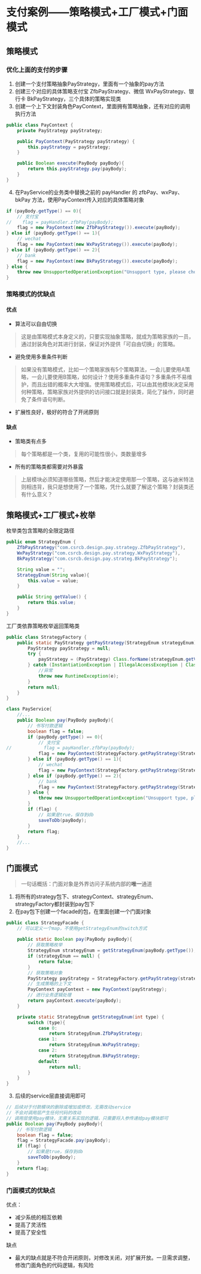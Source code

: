 # 支付案例——策略模式+工厂模式+门面模式
## 策略模式
### 优化上面的支付的步骤
1. 创建一个支付策略抽象PayStrategy，里面有一个抽象的pay方法
2. 创建三个对应的具体策略支付宝 ZfbPayStrategy、微信 WxPayStrategy、银行卡 BkPayStrategy，三个具体的策略实现类
3. 创建一个上下文封装角色PayContext，里面拥有策略抽象，还有对应的调用执行方法
```java
public class PayContext {
    private PayStrategy payStrategy;

    public PayContext(PayStrategy payStrategy) {
        this.payStrategy = payStrategy;
    }

    public Boolean execute(PayBody payBody){
        return this.payStrategy.pay(payBody);
    }
}
```
4. 在PayService的业务类中替换之前的 payHandler 的 zfbPay、wxPay、bkPay 方法，使用PayContext传入对应的具体策略对象
```java
if (payBody.getType() == 0){
    // 支付宝
//    flag = payHandler.zfbPay(payBody);
    flag = new PayContext(new ZfbPayStrategy()).execute(payBody);
} else if (payBody.getType() == 1){
    // wechat
    flag = new PayContext(new WxPayStrategy()).execute(payBody);
} else if (payBody.getType() == 2){
    // bank
    flag = new PayContext(new BkPayStrategy()).execute(payBody);
} else {
    throw new UnsupportedOperationException("Unsupport type, please choose 0,1,2");
}
```
### 策略模式的优缺点
#### 优点
* 算法可以自由切换
> 这是由策略模式本身定义的，只要实现抽象策略，就成为策略家族的一员，通过封装角色对其进行封装，保证对外提供「可自由切换」的策略。
* 避免使用多重条件判断
> 如果没有策略模式，比如一个策略家族有5个策略算法，一会儿要使用A策略，一会儿要使用B策略，如何设计？使用多重条件语句？多重条件不易维护，而且出错的概率大大增强。使用策略模式后，可以由其他模块决定采用何种策略，策略家族对外提供的访问接口就是封装类，简化了操作，同时避免了条件语句判断。
* 扩展性良好，极好的符合了开闭原则
#### 缺点
* 策略类有点多
> 每个策略都是一个类，复用的可能性很小，类数量增多<br/>
* 所有的策略类都需要对外暴露
> 上层模块必须知道哪些策略，然后才能决定使用那一个策略，这与迪米特法则相违背，我只是想使用了一个策略，凭什么就要了解这个策略？封装类还有什么意义？<br/>

## 策略模式+工厂模式+枚举
枚举类包含策略的全限定路径
```java
public enum StrategyEnum {
    ZfbPayStrategy("com.csrcb.design.pay.strategy.ZfbPayStrategy"),
    WxPayStrategy("com.csrcb.design.pay.strategy.WxPayStrategy"),
    BkPayStrategy("com.csrcb.design.pay.strateg.BkPayStrategy");

    String value = "";
    StrategyEnum(String value){
        this.value = value;
    }

    public String getValue() {
        return this.value;
    }
}
```
工厂类依靠策略枚举返回策略类
```java
public class StrategyFactory {
    public static PayStrategy getPayStrategy(StrategyEnum strategyEnum){
        PayStrategy payStrategy = null;
        try {
            payStrategy = (PayStrategy) Class.forName(strategyEnum.getValue()).newInstance();
        } catch (InstantiationException | IllegalAccessException | ClassNotFoundException e) {
            //异常
            throw new RuntimeException(e);
        }
        return null;
    }
}
```
```java
class PayService{
    //...
    public Boolean pay(PayBody payBody){
        // 书写付款逻辑
        boolean flag = false;
        if (payBody.getType() == 0){
            // 支付宝
//            flag = payHandler.zfbPay(payBody);
            flag = new PayContext(StrategyFactory.getPayStrategy(StrategyEnum.ZfbPayStrategy)).execute(payBody);
        } else if (payBody.getType() == 1){
            // wechat
            flag = new PayContext(StrategyFactory.getPayStrategy(StrategyEnum.WxPayStrategy)).execute(payBody);
        } else if (payBody.getType() == 2){
            // bank
            flag = new PayContext(StrategyFactory.getPayStrategy(StrategyEnum.BkPayStrategy)).execute(payBody);
        } else {
            throw new UnsupportedOperationException("Unsupport type, please choose 0,1,2");
        }
        if (flag) {
            // 如果是true，保存到db
            saveToDb(payBody);
        }
        return flag;
    }
    //...
}
```
## 门面模式
> 一句话概括：门面对象是外界访问子系统内部的**唯一**通道

1. 将所有的strategy包下、strategyContext、strategyEnum、strategyFactory都封装到pay包下
2. 在pay包下创建一个facade的包，在里面创建一个门面对象
```java
public class StrategyFacade {
    // 可以定义一个map，不使用getStrategyEnum的switch方式
    
    public static Boolean pay(PayBody payBody){
        // 获取策略枚举
        StrategyEnum strategyEnum = getStrategyEnum(payBody.getType());
        if (strategyEnum == null) {
            return false;
        }
        // 获取策略对象
        PayStrategy payStrategy = StrategyFactory.getPayStrategy(strategyEnum);
        // 生成策略的上下文
        PayContext payContext = new PayContext(payStrategy);
        // 进行业务逻辑处理
        return payContext.execute(payBody);
    }

    private static StrategyEnum getStrategyEnum(int type) {
        switch (type){
            case 0:
                return StrategyEnum.ZfbPayStrategy;
            case 1:
                return StrategyEnum.WxPayStrategy;
            case 2:
                return StrategyEnum.BkPayStrategy;
            default:
                return null;
        }
    }
}
```
3. 后续的service层直接调用即可
```java
// 后续对于付款模块的删除或增加或修改，无需改动service
// 不会对调用层产生任何代码的改动
// 调用层使用pay模块，无需关系实现的逻辑，只需要将入参传递给pay模块即可
public Boolean pay(PayBody payBody){
    // 书写付款逻辑
    boolean flag = false;
    flag = StrategyFacade.pay(payBody);
    if (flag) {
        // 如果是true，保存到db
        saveToDb(payBody);
    }
    return flag;
}
```
### 门面模式的优缺点
优点：
* 减少系统的相互依赖
* 提高了灵活性
* 提高了安全性

缺点
* 最大的缺点就是不符合开闭原则，对修改关闭，对扩展开放。一旦需求调整，修改门面角色的代码逻辑，有风险
